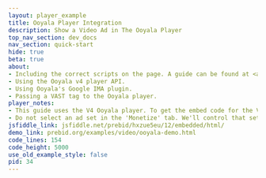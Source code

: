 ```yaml
---
layout: player_example
title: Ooyala Player Integration
description: Show a Video Ad in The Ooyala Player
top_nav_section: dev_docs
nav_section: quick-start
hide: true
beta: true
about:
- Including the correct scripts on the page. A guide can be found at <a href="http://help.ooyala.com/video-platform/documentation/concepts/pbv4_plugins.html">Player V4 Plugins</a>.
- Using the Ooyala v4 player API.
- Using Ooyala's Google IMA plugin.
- Passing a VAST tag to the Ooyala player.
player_notes:
- This guide uses the V4 Ooyala player. To get the embed code for the V4 player, select <b>New Ooyala Player (V4) Embed Code</b> in the embed options instead of HTML Embed Code. 
- Do not select an ad set in the 'Monetize' tab. We'll control that setting on the page (see example code below).
jsfiddle_link: jsfiddle.net/prebid/hxzue5eu/12/embedded/html/
demo_link: prebid.org/examples/video/ooyala-demo.html
code_lines: 154
code_height: 5000
use_old_example_style: false
pid: 34
---
```

